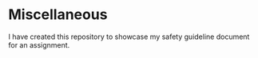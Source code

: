 # Miscellaneous
I have created this repository to showcase my safety guideline document for an assignment.
